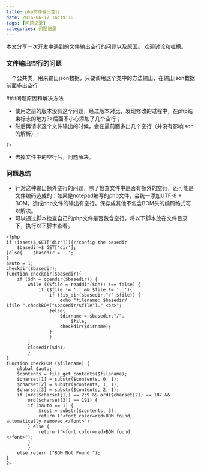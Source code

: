 ```yaml
---
title: php文件输出空行
date: 2016-06-17 16:19:18
tags: [问题记录]
categories: 问题记录
---
```

本文分享一次开发中遇到的文件输出空行的问题以及原因。
欢迎讨论和吐槽。

### 文件输出空行的问题
一个公共类，用来输出json数据，只要调用这个类中的方法输出，在输出json数据前面多出空行

###问题原因和解决方法
- 使用之前的版本没有这个问题，经过版本对比，发现修改的过程中，在php结束标志的地方?>后面不小心添加了几个空行；
- 然后再请求这个文件输出的时候，会在最前面多出几个空行（并没有影响json的解析）;
```$xslt
?>
```
- 去掉文件中的空行后，问题解决。

### 问题总结
- 针对这种输出额外空行的问题，除了检查文件中是否有额外的空行，还可能是文件编码造成的：如果是notepad编写的php文件，会统一添加UTF-8 + BOM，造成php文件的输出有空行。保存成其他不包含BOM头的编码格式可以解决。
- 可以通过脚本检查自己的php文件是否包含空行，将以下脚本放在文件目录下，执行以下脚本查看。
```$xslt
<?php
if (isset($_GET['dir'])){//config the basedir
    $basedir=$_GET['dir'];
}else{    $basedir = '.';
}
$auto = 1;
checkdir($basedir);
function checkdir($basedir){
    if ($dh = opendir($basedir)) {
        while (($file = readdir($dh)) !== false) {
            if ($file != '.' && $file != '..'){
                if (!is_dir($basedir."/".$file)) {
                    echo "filename: $basedir/
$file ".checkBOM("$basedir/$file")." <br>";
                }else{
                    $dirname = $basedir."/".
                        $file;
                    checkdir($dirname);
                }
                }
        }
        closedir($dh);
        }
}
function checkBOM ($filename) {
    global $auto;
    $contents = file_get_contents($filename);
    $charset[1] = substr($contents, 0, 1);
    $charset[2] = substr($contents, 1, 1);
    $charset[3] = substr($contents, 2, 1);
    if (ord($charset[1]) == 239 && ord($charset[2]) == 187 &&
        ord($charset[3]) == 191) {
        if ($auto == 1) {
            $rest = substr($contents, 3);
            return ("<font color=red>BOM found,
automatically removed.</font>");
        } else {
            return ("<font color=red>BOM found.
</font>");
        }
        }
    else return ("BOM Not Found.");
}
?>
```
